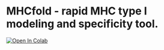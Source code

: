 # MHCfold - rapid MHC type I modeling and specificity tool.

[![Open In Colab](https://colab.research.google.com/assets/colab-badge.svg)](https://colab.research.google.com/github/dina-lab3D/MHCfold/blob/main/MHCfold.ipynb)
